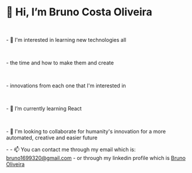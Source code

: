 

<p><h1>    👋 Hi, I’m Bruno Costa Oliveira   </h1></p>
<br>
<p>    - 👀 I'm interested in learning new technologies all </p>
<br>
<p> - the time and how to make them and create </p>   
<br>
<p> - innovations from each one that I'm interested in</p>
<br>
<p> - 🌱 I’m currently learning React  </p>
<br>
<p>- 💞️ I'm looking to collaborate for humanity's innovation for a more automated, creative and easier future</p>    
<p>- - 📫 You can contact me through my email which is: <a href="https://mail.google.com/mail/u/0/#inbox?compose=GTvVlcSMTFPgJlrXvVKwNXwHKVMphkRXqLZCLDfBstszgXvXKWRXxbNmBthtbNtgxhrnvbFsHFzsv">bruno1699320@gmail.com</a>
    - or through my linkedin profile which is <a href="https://www.linkedin.com/in/how15bybruno/">Bruno Oliveira</a>
</p>

<!---
BrunoByHOW15/BrunoByHOW15 is a ✨ special ✨ repository because its `README.md` (this file) appears on your GitHub profile.
You can click the Preview link to take a look at your changes.
--->
